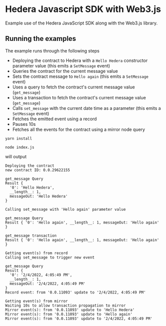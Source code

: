 # Hedera Javascript SDK with Web3.js

Example use of the Hedera JavaScript SDK along with the Web3.js library.

## Running the examples

The example runs through the following steps
* Deploying the contract to Hedera with a `Hello Hedera` constructor parameter value (this emits a `SetMessage` event)
* Queries the contract for the current message value
* Sets the contract message to `Hello again` (this emits a `SetMessage` event)
* Uses a query to fetch the contract's current message value (`get_message`)
* Uses a transaction to fetch the contract's current message value (`get_message`)
* Calls `set_message` with the current date time as a parameter (this emits a `SetMessage` event)
* Fetches the emitted event using a record
* Pauses 10s
* Fetches all the events for the contract using a mirror node query

```shell
yarn install

node index.js
```

will output

```shell
Deploying the contract
new contract ID: 0.0.29622155

get_message Query
Result {
  '0': 'Hello Hedera',
  __length__: 1,
  messageOut: 'Hello Hedera'
}

Calling set_message with 'Hello again' parameter value

get_message Query
Result { '0': 'Hello again', __length__: 1, messageOut: 'Hello again' }

get_message transaction
Result { '0': 'Hello again', __length__: 1, messageOut: 'Hello again' }

Getting event(s) from record
Calling set_message to trigger new event

get_message Query
Result {
  '0': '2/4/2022, 4:05:49 PM',
  __length__: 1,
  messageOut: '2/4/2022, 4:05:49 PM'
}
Record event: from '0.0.11093' update to '2/4/2022, 4:05:49 PM'

Getting event(s) from mirror
Waiting 10s to allow transaction propagation to mirror
Mirror event(s): from '0.0.11093' update to 'Hello Hedera'
Mirror event(s): from '0.0.11093' update to 'Hello again'
Mirror event(s): from '0.0.11093' update to '2/4/2022, 4:05:49 PM'
```
